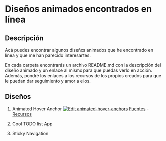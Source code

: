 # Diseños animados encontrados en línea

## Descripción
Acá puedes encontrar algunos diseños animados que he encontrado en línea y que me han parecido interesantes.

En cada carpeta encontrarás un archivo README.md con la descripción del diseño animado y un enlace al mismo para que puedas verlo en acción. Además, pondré los enlaces a los recursos de los propios creados para que le puedan dar seguimiento y amor a ellos.

## Diseños
1. Animated Hover Anchor
[![Edit animated-hover-anchors](https://codesandbox.io/static/img/play-codesandbox.svg)](https://codesandbox.io/s/animated-hover-anchors-gjdcdv?fontsize=14&hidenavigation=1&theme=dark)
  [Fuentes](https://www.instagram.com/p/CvtiqG4LsQq/?img_index=3) - [Recursos](https://github.com/plasenca/animated-designs/tree/master/animated-hover-anchors)

2. Cool TODO list App

  <!-- Enlace del creador - URL del post, o reel -->

  <!-- Enlace de el diseño en acción -->

  <!-- Enlace de los recursos -->

3. Sticky Navigation

  <!-- Enlace del creador - URL del post, o reel -->

  <!-- Enlace de el diseño en acción -->

  <!-- Enlace de los recursos -->